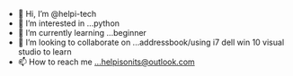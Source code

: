 - 👋 Hi, I’m @helpi-tech
- 👀 I’m interested in ...python
- 🌱 I’m currently learning ...beginner
- 💞️ I’m looking to collaborate on ...addressbook/using i7 dell win 10 visual studio to learn
- 📫 How to reach me ...helpisonits@outlook.com

<!---
helpi-tech/helpi-tech is a ✨ special ✨ repository because its `README.md` (this file) appears on your GitHub profile.
You can click the Preview link to take a look at your changes.
--->
